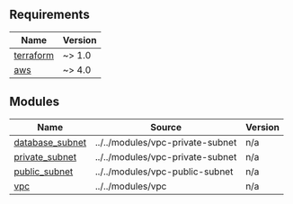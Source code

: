 <!-- BEGIN_TF_DOCS -->
## Requirements

| Name | Version |
|------|---------|
| <a name="requirement_terraform"></a> [terraform](#requirement\_terraform) | ~> 1.0 |
| <a name="requirement_aws"></a> [aws](#requirement\_aws) | ~> 4.0 |

## Modules

| Name | Source | Version |
|------|--------|---------|
| <a name="module_database_subnet"></a> [database\_subnet](#module\_database\_subnet) | ../../modules/vpc-private-subnet | n/a |
| <a name="module_private_subnet"></a> [private\_subnet](#module\_private\_subnet) | ../../modules/vpc-private-subnet | n/a |
| <a name="module_public_subnet"></a> [public\_subnet](#module\_public\_subnet) | ../../modules/vpc-public-subnet | n/a |
| <a name="module_vpc"></a> [vpc](#module\_vpc) | ../../modules/vpc | n/a |
<!-- END_TF_DOCS -->